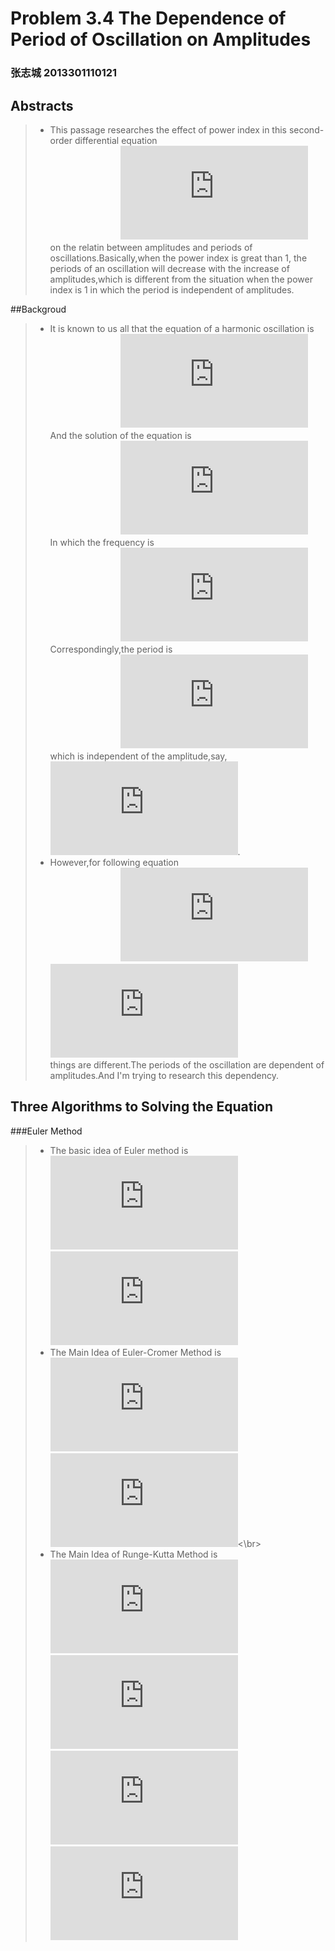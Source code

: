 # Problem 3.4  The Dependence of Period of Oscillation on Amplitudes
### 张志城 2013301110121
## Abstracts
>-  This passage researches the effect of power index in this second-order differential equation </br> 　　　　　　　　![](http://latex.codecogs.com/gif.latex?%5Cfrac%7B%5Cmathrm%7Bd%5E%7B2%7D%7D%20x%7D%7B%5Cmathrm%7Bd%7D%20t%5E%7B2%7D%7D%3D-kx%5E%7B%5Calpha%20%7D) </br> on the relatin between amplitudes and periods of oscillations.Basically,when the power index is great than 1, the periods of an oscillation will decrease with the increase of amplitudes,which is different from the situation when the power index is 1 in which the period is independent of amplitudes.

##Backgroud
>- It is known to us all that the equation of a harmonic oscillation is</br> 　　　　　　　　![](http://latex.codecogs.com/gif.latex?%5Cfrac%7B%5Cmathrm%7Bd%5E%7B2%7D%7Dx%20%7D%7B%5Cmathrm%7Bd%7D%20t%5E%7B2%7D%7D%3D-%5Cfrac%7Bg%7D%7Bl%7Dx)</br>And the solution of the equation is</br>
　　　　　　　　![](http://latex.codecogs.com/gif.latex?x%3Dx_%7B0%7Dsin%28%5COmega%20t&plus;%5Cvarphi%20%29)</br>
In which the frequency is</br>
　　　　　　　　![](http://latex.codecogs.com/gif.latex?%5COmega%3D%5Csqrt%7B%5Cfrac%7Bg%7D%7Bl%7D%7D)</br>Correspondingly,the period is</br>
　　　　　　　　![](http://latex.codecogs.com/gif.latex?T%3D2%5Cpi%5Csqrt%7B%5Cfrac%7Bl%7D%7Bg%7D%7D)</br>which is independent of the amplitude,say,![](http://latex.codecogs.com/gif.latex?x_%7B0%7D).</br>
>- However,for following equation</br> 　　　　　　　　![](http://latex.codecogs.com/gif.latex?%5Cfrac%7B%5Cmathrm%7Bd%5E%7B2%7D%7D%20x%7D%7B%5Cmathrm%7Bd%7D%20t%5E%7B2%7D%7D%3D-kx%5E%7B%5Calpha%20%7D)  　　![](http://latex.codecogs.com/gif.latex?%5Calpha%3E1) </br>
things are different.The periods of the oscillation are dependent of amplitudes.And I'm trying to research this dependency.

## Three Algorithms to Solving the Equation
###Euler Method
>- The basic idea of Euler method is </br>
             ![](http://latex.codecogs.com/gif.latex?%5Comega_%7Bi&plus;1%7D%3D%5Comega_%7Bi%7D-%28%5Cfrac%7Bg%7D%7Bl%7D%29%5Ctheta_%7Bi%7D%5CDelta%20t)</br>
             ![](http://latex.codecogs.com/gif.latex?%5Ctheta_%7Bi&plus;1%7D%3D%5Ctheta_%7Bi%7D&plus;%5Comega_%7Bi&plus;1%7D%5CDelta%20t)</br>
 >- The Main Idea of Euler-Cromer Method is </br>
             ![](http://latex.codecogs.com/gif.latex?%5Comega_%7Bi&plus;1%7D%3D%5Comega_%7Bi%7D-%28%5Cfrac%7Bg%7D%7Bl%7D%29%5Ctheta_%7Bi%7D%5CDelta%20t)</br>
             ![](http://latex.codecogs.com/gif.latex?%5Ctheta_%7Bi&plus;1%7D%3D%5Ctheta_%7Bi%7D&plus;%5Comega_%7Bi%7D%5CDelta%20t)<\br>
 >- The Main Idea of Runge-Kutta Method is </br>
             ![](http://latex.codecogs.com/gif.latex?%5Ctheta%5E%7B%27%7D%3D%5Ctheta_%7Bi%7D&plus;%5Cfrac%201%202%20%5Comega_%7Bi%7D%5CDelta%20t)</br>
             ![](http://latex.codecogs.com/gif.latex?%5Comega%5E%7B%27%7D%3D%5Comega_%7Bi%7D-%5Cfrac%201%202%20%5Cfrac%20g%20l%20%5Ctheta_%7Bi%7D%5CDelta%20t)</br>
             ![](http://latex.codecogs.com/gif.latex?%5Ctheta_%7Bi&plus;1%7D%3D%5Ctheta_%7Bi%7D&plus;%5Comega%7B%7D%5E%7B%27%7D%5CDelta%20t)</br>
             ![](http://latex.codecogs.com/gif.latex?%5Comega_%7Bi&plus;1%7D%3D%5Comega_%7Bi%7D-%5Cfrac%20g%20l%20%5Ctheta%5E%7B%27%7D%5CDelta%20t)</br>


